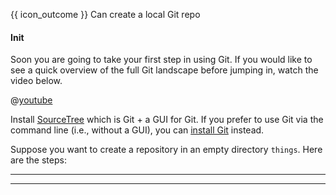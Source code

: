 <span id="prereqs"><panel src="../../revisionControl/repositories/unit-inElsewhere-asFlat.md" boilerplate header="{{ icon_prereq }} %%Project Management → Revision Control → Repositories%%" /></span>

<span id="outcomes">{{ icon_outcome }} Can create a local Git repo</span>

<div id="title">

#### Init

</div>

<div id="body">

<panel header="%%{{ icon_resource }} Git Overview%%" class="non-printable">

Soon you are going to take your first step in using Git. If you would like to see a quick overview of the full Git landscape before jumping in, watch the video below.
 
@[youtube](v40b3ExbM0c)

</panel><p/>

Install [SourceTree](https://www.sourcetreeapp.com/) which is Git + a GUI for Git. If you prefer to use Git via the command line (i.e., without a GUI), you can [install Git](https://git-scm.com/book/en/v2/Getting-Started-Installing-Git) instead.

Suppose you want to create a repository in an empty directory `things`. Here are the steps:

<tabs>
  <tab header="SourceTree">
    <include src="./sourcetree.md" />
  <hr></tab>
  <tab header="CLI">
    <include src="./cli.md" />
  <hr></tab>
</tabs>

</div>

<div id="extras">
</div>